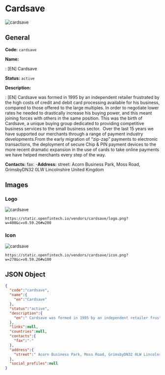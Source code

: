 
# Cardsave 
![cardsave](https://static.openfintech.io/vendors/cardsave/logo.png?w=400&c=v0.59.26#w200)  

## General 
 
**Code:** `cardsave` 
 
**Name:** 
 
:	[EN] Cardsave 
 
**Status:** `active` 
 
**Description:** 
 
: [EN]  Cardsave was formed in 1995 by an independent retailer frustrated by the high costs of credit and debit card processing available for his business, compared to those offered to the large multiples. In order to negotiate lower rates he needed to drastically increase his buying power, and this meant joining forces with others in the same position. This was the birth of Cardsave, a unique buying group dedicated to providing competitive business services to the small business sector.  Over the last 15 years we have supported our merchants through a range of payment industry developments.From the early migration of “zip-zap” payments to electronic transactions, the deployment of secure Chip & PIN payment devices to the more recent dramatic expansion in the use of cards to take online payments we have helped merchants every step of the way.   
 
**Contacts:** 
fax: -**Address:** 
street:  Acorn Business Park, Moss Road, GrimsbyDN32 0LW Lincolnshire United Kingdom  

## Images 

### Logo 
 
![cardsave](https://static.openfintech.io/vendors/cardsave/logo.png?w=400&c=v0.59.26#w200)  

```
https://static.openfintech.io/vendors/cardsave/logo.png?w=400&c=v0.59.26#w200
```  

### Icon 
 
![cardsave](https://static.openfintech.io/vendors/cardsave/icon.png?w=278&c=v0.59.26#w100)  

```
https://static.openfintech.io/vendors/cardsave/icon.png?w=278&c=v0.59.26#w100
```  

## JSON Object 

```json
{
  "code":"cardsave",
  "name":{
    "en":"Cardsave"
  },
  "status":"active",
  "description":{
    "en":" Cardsave was formed in 1995 by an independent retailer frustrated by the high costs of credit and debit card processing available for his business, compared to those offered to the large multiples. In order to negotiate lower rates he needed to drastically increase his buying power, and this meant joining forces with others in the same position. This was the birth of Cardsave, a unique buying group dedicated to providing competitive business services to the small business sector.\u00a0 Over the last 15 years we have supported our merchants through a range of payment industry developments.From the early migration of \u201czip-zap\u201d payments to electronic transactions, the deployment of secure Chip & PIN payment devices to the more recent dramatic expansion in the use of cards to take online payments we have helped merchants every step of the way.\u00a0 "
  },
  "links":null,
  "countries":null,
  "contacts":{
    "fax":"-"
  },
  "address":{
    "street":" Acorn Business Park, Moss Road, GrimsbyDN32 0LW Lincolnshire United Kingdom "
  },
  "social_profiles":null
}
```  
